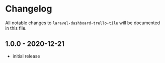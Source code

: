 # Changelog

All notable changes to `laravel-dashboard-trello-tile` will be documented in this file.

## 1.0.0 - 2020-12-21

- initial release
